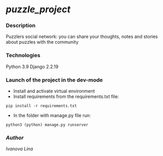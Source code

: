 # _puzzle_project_
### Description
Puzzlers social network: you can share your 
thoughts, notes and stories about puzzles with the community

### Technologies
Python 3.9
Django 2.2.19

### Launch of the project in the dev-mode
- Install and activate virtual environment
- Install requirements from the requirements.txt file:

`pip install -r requirements.txt`
- In the folder with manage.py file run:

`python3 (python) manage.py runserver`

### _Author_
_Ivanova Lina_
